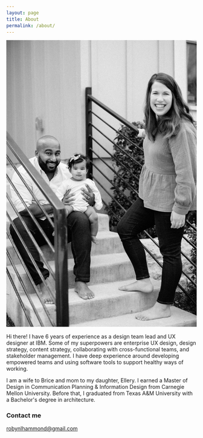 ```yaml
---
layout: page
title: About
permalink: /about/
---
```


![photo of Robyn and her family](images/family-photo.jpg)

Hi there! I have 6 years of experience as a design team lead and UX designer at IBM. Some of my superpowers are enterprise UX design, design strategy, content strategy, collaborating with cross-functional teams, and stakeholder management. I have deep experience around developing empowered teams and using software tools to support healthy ways of working.

I am a wife to Brice and mom to my daughter, Ellery. I earned a Master of Design in Communication Planning & Information Design from Carnegie Mellon University. Before that, I graduated from Texas A&M University with a Bachelor's degree in architecture.

### Contact me

[robynlhammond@gmail.com](mailto:robynlhammond@gmail.com)
